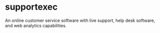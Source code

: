 # supportexec

An online customer service software with live support, help desk software, and web analytics capabilities.
